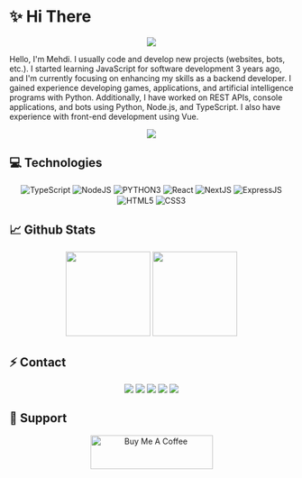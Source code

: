 # ✨ Hi There

<div align="center">
    <img src="https://komarev.com/ghpvc/?username=SeonerVorteX&color=blue"/>
</div>  

Hello, I'm Mehdi. I usually code and develop new projects (websites, bots, etc.). I started learning JavaScript for software development 3 years ago, and I'm currently focusing on enhancing my skills as a backend developer. I gained experience developing games, applications, and artificial intelligence programs with Python. Additionally, I have worked on REST APIs, console applications, and bots using Python, Node.js, and TypeScript. I also have experience with front-end development using Vue.

<div align="center">
    <a href="https://discord.com/users/809325505304068096" title="Discord Profile"><img src="https://lanyard-profile-readme.vercel.app/api/809325505304068096"></a>
</div>

</div>

## 💻 Technologies

<div align="center">
    <img alt="TypeScript" align="center" src="https://img.shields.io/badge/-TypeScript-007acc?style=flat-square&logo=typescript&logoColor=white"/>
    <img alt="NodeJS" align="center" src="https://img.shields.io/badge/-NodeJS-green?style=flat-square&logo=node.js&logoColor=white"/>
    <img alt="PYTHON3" align="center" src="https://img.shields.io/badge/-Pyhton-orange?style=flat-square&logo=python&logoColor=white"/>
    <img alt="React" align="center" src="https://img.shields.io/badge/-React-264de4?style=flat-square&logo=react&logoColor=white"/>
    <img alt="NextJS" align="center" src="https://img.shields.io/badge/-NextJS-black?style=flat-square&logo=next.js&logoColor=white"/>
    <img alt="ExpressJS" align="center" src="https://img.shields.io/badge/-ExpressJS-green?style=flat-square&logo=express&logoColor=black"/>
    <img alt="HTML5" align="center" src="https://img.shields.io/badge/-HTML5-E34F26?style=flat-square&logo=html5&logoColor=white"/>
    <img alt="CSS3" align="center" src="https://img.shields.io/badge/-CSS3-264de4?style=flat-square&logo=css3&logoColor=white"/>
</div>

## 📈 Github Stats

<div align="center">
    <img src="https://github-readme-stats.vercel.app/api?username=SeonerVorteX&show_icons=true&theme=radical&hide_border=true" width="%100" height="150px">
    <img src="https://github-readme-stats-git-masterrstaa-rickstaa.vercel.app/api/top-langs/?username=SeonerVorteX&show_icons=true&theme=radical&hide_border=true&layout=compact" width="%100" height="150px">
</div>

## ⚡ Contact

<div align="center">
    <a href="https://discord.com/users/809325505304068096" target="_blank"><img src="https://img.shields.io/badge/-Discord-black?style=for-the-badge&logo=discord&logoColor=white"></a>
    <a href="https://discord.gg/xSAPRdQjyN" target="_blank"><img src="https://img.shields.io/badge/-My%20Server-black?style=for-the-badge&logo=discord&logoColor=white"></a>
    <a href="https://www.instagram.com/seoner_vortex/" target="_blank"><img src="https://img.shields.io/badge/-Instagram-black?style=for-the-badge&logo=instagram&logoColor=white"></a>
    <a href="https:/www.linkedin.com/in/mehdi-səfərzadə-795442293" target="_blank"><img src="https://img.shields.io/badge/-Linked%20In-black?style=for-the-badge&logo=linkedin&logoColor=white"></a>
    <a href="https://github.com/SeonerVorteX" target="_blank"><img src="https://img.shields.io/badge/-Github-black?style=for-the-badge&logo=github&logoColor=white"></a>
</div>

## 🧋 Support

<div align="center">
   <a href="https://www.buymeacoffee.com/seonervortex" target="_blank"><img src="https://cdn.buymeacoffee.com/buttons/v2/default-yellow.png" alt="Buy Me A Coffee" style="height: 60px !important;width: 217px !important;" ></a>
